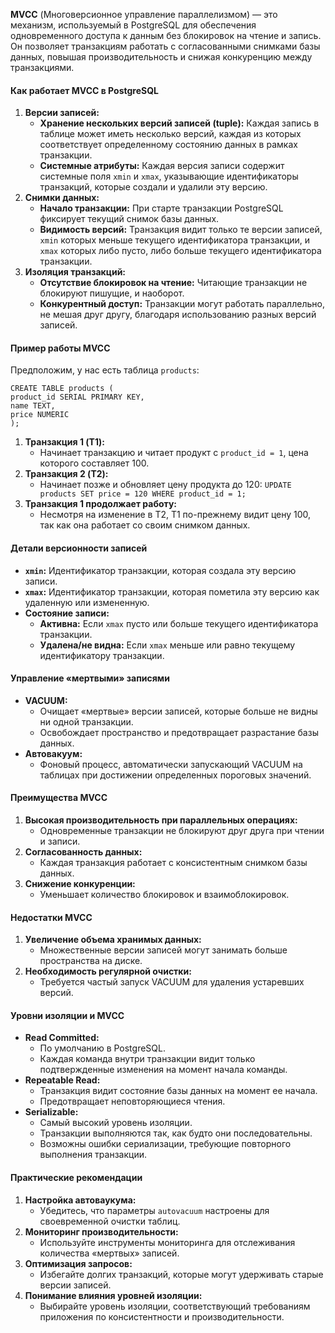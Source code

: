 **MVCC** (Многоверсионное управление параллелизмом) — это механизм, используемый в PostgreSQL для обеспечения одновременного доступа к данным без блокировок на чтение и запись. Он позволяет транзакциям работать с согласованными снимками базы данных, повышая производительность и снижая конкуренцию между транзакциями.

#### **Как работает MVCC в PostgreSQL**
1. **Версии записей:**
    - **Хранение нескольких версий записей (tuple):** Каждая запись в таблице может иметь несколько версий, каждая из которых соответствует определенному состоянию данных в рамках транзакции.
    - **Системные атрибуты:** Каждая версия записи содержит системные поля `xmin` и `xmax`, указывающие идентификаторы транзакций, которые создали и удалили эту версию.
2. **Снимки данных:**
    - **Начало транзакции:** При старте транзакции PostgreSQL фиксирует текущий снимок базы данных.
    - **Видимость версий:** Транзакция видит только те версии записей, `xmin` которых меньше текущего идентификатора транзакции, и `xmax` которых либо пусто, либо больше текущего идентификатора транзакции.
3. **Изоляция транзакций:**
    - **Отсутствие блокировок на чтение:** Читающие транзакции не блокируют пишущие, и наоборот.
    - **Конкурентный доступ:** Транзакции могут работать параллельно, не мешая друг другу, благодаря использованию разных версий записей.

#### **Пример работы MVCC**
Предположим, у нас есть таблица `products`:
```
CREATE TABLE products (
product_id SERIAL PRIMARY KEY,
name TEXT,
price NUMERIC 
);
```
1. **Транзакция 1 (T1):**
    - Начинает транзакцию и читает продукт с `product_id = 1`, цена которого составляет 100.
1. **Транзакция 2 (T2):**
    - Начинает позже и обновляет цену продукта до 120:
        `UPDATE products SET price = 120 WHERE product_id = 1;`
3. **Транзакция 1 продолжает работу:**
    - Несмотря на изменение в T2, T1 по-прежнему видит цену 100, так как она работает со своим снимком данных.

#### **Детали версионности записей**
- **`xmin`:** Идентификатор транзакции, которая создала эту версию записи.
- **`xmax`:** Идентификатор транзакции, которая пометила эту версию как удаленную или измененную.
- **Состояние записи:**
    - **Активна:** Если `xmax` пусто или больше текущего идентификатора транзакции.
    - **Удалена/не видна:** Если `xmax` меньше или равно текущему идентификатору транзакции.

#### **Управление «мертвыми» записями**
- **VACUUM:**
    - Очищает «мертвые» версии записей, которые больше не видны ни одной транзакции.
    - Освобождает пространство и предотвращает разрастание базы данных.
- **Автовакуум:**
    - Фоновый процесс, автоматически запускающий VACUUM на таблицах при достижении определенных пороговых значений.

#### **Преимущества MVCC**
1. **Высокая производительность при параллельных операциях:**
    - Одновременные транзакции не блокируют друг друга при чтении и записи.
2. **Согласованность данных:**
    - Каждая транзакция работает с консистентным снимком базы данных.
3. **Снижение конкуренции:**
    - Уменьшает количество блокировок и взаимоблокировок.

#### **Недостатки MVCC**
1. **Увеличение объема хранимых данных:**
    - Множественные версии записей могут занимать больше пространства на диске.
2. **Необходимость регулярной очистки:**
    - Требуется частый запуск VACUUM для удаления устаревших версий.

#### **Уровни изоляции и MVCC**

- **Read Committed:**
    - По умолчанию в PostgreSQL.
    - Каждая команда внутри транзакции видит только подтвержденные изменения на момент начала команды.
- **Repeatable Read:**
    - Транзакция видит состояние базы данных на момент ее начала.
    - Предотвращает неповторяющиеся чтения.
- **Serializable:**
    - Самый высокий уровень изоляции.
    - Транзакции выполняются так, как будто они последовательны.
    - Возможны ошибки сериализации, требующие повторного выполнения транзакции.

#### **Практические рекомендации**

1. **Настройка автоваукума:**
    - Убедитесь, что параметры `autovacuum` настроены для своевременной очистки таблиц.
2. **Мониторинг производительности:**
    - Используйте инструменты мониторинга для отслеживания количества «мертвых» записей.
3. **Оптимизация запросов:**
    - Избегайте долгих транзакций, которые могут удерживать старые версии записей.
4. **Понимание влияния уровней изоляции:**
    - Выбирайте уровень изоляции, соответствующий требованиям приложения по консистентности и производительности.